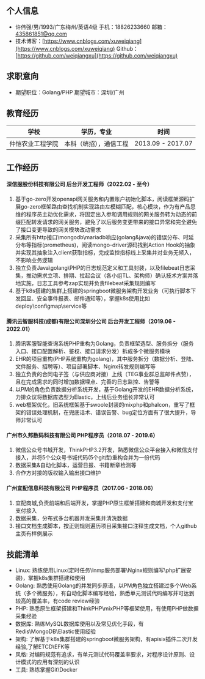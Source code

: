 ## 个人信息

- 许伟强/男/1993/广东梅州/英语4级            手机：18826233660               邮箱：435861851@qq.com
- 技术博客：[https://www.cnblogs.com/xuweiqiang](https://www.cnblogs.com/xuweiqiang)            Github：[https://github.com/weiqiangxu](https://github.com/weiqiangxu)

## 求职意向

- 期望职位：Golang/PHP        期望城市：深圳/广州

## 教育经历

| 学校         | 学历，专业     | 时间              |
| ------------ | -------------- | ----------------- |
| 仲恺农业工程学院 | 本科（统招），通信工程 | 2013.09 - 2017.07 |


## 工作经历

#### 深信服股份科技有限公司 后台开发工程师（2022.02 - 至今）
1. 基于go-zero开发openapi网关服务和内置账户初始化脚本，阅读框架源码扩展go-zero框架路由查找机制实现路由左模糊匹配，核心模块，作为有产品思维的程序员主动优化需求，将固定出入参和调用规则的网关服务转为动态的前缀匹配转发请求的网关服务，避免了以后服务变更带来的接口异常和完全避免了接口变更导致的网关模块改动需求
2. 采集所有http接口\mongodb\mariadb响应(golang&java)的错误分布、时延分布等指标(prometheus)，阅读mongo-driver源码找到Action Hook的抽象并实现其抽象注入client获取指标，完成监控指标线上采集并对业务无倾入，不影响业务逻辑
3. 独立负责Java\golang\PHP的日志规范定义和工具封装，以及filebeat日志采集，推动需求立项、排期、拉起会议（各小组TL、架构师）确认技术方案并落地实施，日志工具参考zap实现并负责filebeat采集规则编写
4. 基于k8s搭建的集群上搭建的springboot微服务架构开发业务（可执行脚本下发回显、安全事件报表、邮件通知等），掌握k8s使用比如deploy\configmap\service等

#### 腾讯云智服科技(成都)有限公司深圳分公司 后台开发工程师（2019.06 - 2022.01）
1. 腾讯客服智能查询系统PHP重构为Golang，负责框架选型、服务拆分（服务入口、接口配置解析、鉴权、接口请求分发）拆成多个微服务模块
2. EHR的项目重构(PHP系统重构为golang)，其中服务拆分（数据分析、登陆、文件服务、招聘等）、项目部署脚本、Nginx转发规则编写等
3. 独立负责的合同电子签（与供应商对接）上线（TEG事业群总监邮件点赞），且在完成需求的同时增加数据埋点、完善的日志监控、告警等
4. 以PM的角色负责数据分析系统开发，基于Golang开发的EHR数据分析系统，力排众议将数据库选型为Elastic，上线后业务组长非常认可
5. web框架优化，旧系统框架基于swoole封装的mixphp和phalcon，重写了框架的错误处理机制，在兜底话术、错误告警、bug定位方面有了很大提升，导师非常认可

#### 广州市久邦数码科技有限公司 PHP程序员（2018.07 - 2019.6）
1. 微信公众号书城开发，ThinkPHP3.2开发，熟悉微信公众平台接入和微信支付接入，并将5个公众号书城代码(5个git库)重构合并为一份代码
2. 数据采集&自动化脚本，运营日报、书籍断章检测等
3. 合作方对接的版权输入输出接口维护

#### 广州宜配信息科技有限公司 PHP程序员（2017.06 - 2018.06）
1. 宜配商城,负责前端和后端开发，掌握PHP原生框架搭建和商城开发和支付宝支付接入
2. 数据采集，分布式多台机器并发采集并清洗数据
3. 接口文档生成脚本，按正则规则遍历项目采集接口注释生成文档，个人github主页有样例展示

## 技能清单
- Linux: 熟练使用Linux(定时任务\lnmp服务部署\Nginx规则编写\php扩展安装)，掌握k8s集群搭建和使用
- Golang: 熟悉使用Golang的并发同步原语，以PM角色独立搭建过多个Web系统（多个微服务），有自动化脚本编写经验，熟悉单元测试代码编写并可达到较高的覆盖率，有code review经验
- PHP: 熟悉原生框架搭建和ThinkPHP\mixPHP等框架使用，有使用PHP做数据采集经验
- 数据库: 熟练MySQL数据库使用以及常见优化手段，有Redis\MongoDB\Elastic使用经验
- 架构: 了解基于k8s集群搭建的springboot微服务架构，有apisix插件二次开发经验,了解ETCD\EFK等
- 风格: 对编码规范有追求，有单元测试代码覆盖率要求，对程序设计原则、设计模式的应用有深刻的认识
- 工具: 熟练掌握Git\Docker